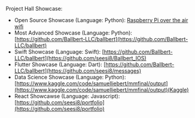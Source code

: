 Project Hall Showcase:

  - Open Source Showcase (Language: Python): [Raspberry Pi over the air wifi](https://github.com/seesi8/OTA-Wifi-Configuration)
  - Most Advanced Showcase (Language: Python): [https://github.com/Ballbert-LLC/ballbert](https://github.com/Ballbert-LLC/ballbert)
  - Swift Showcase (Language: Swift): [https://github.com/Ballbert-LLC/ballbert](https://github.com/seesi8/Ballbert_IOS)
  - Flutter Showcase (Language: Dart): [https://github.com/Ballbert-LLC/ballbert](https://github.com/seesi8/messages)
  - Data Science Showcase (Language: Python): [https://www.kaggle.com/code/samuelliebert/mmfinal/output](https://www.kaggle.com/code/samuelliebert/mmfinal/output)(Kaggle)
  - React Showcawse (Language: Javascript): [https://github.com/seesi8/portfolio](https://github.com/seesi8/portfolio)


<!---
seesi8/seesi8 is a ✨ special ✨ repository because its `README.md` (this file) appears on your GitHub profile.
You can click the Preview link to take a look at your changes.
--->
